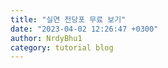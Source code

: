 ```yaml
---
title: "실연 전당포 무료 보기"
date: "2023-04-02 12:26:47 +0300"
author: NrdyBhu1
category: tutorial blog
---
```

